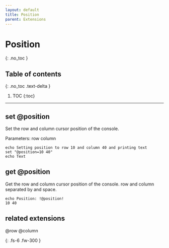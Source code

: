 ```yaml
---
layout: default
title: Position
parent: Extensions
---
```


# Position
{: .no_toc }

## Table of contents
{: .no_toc .text-delta }

1. TOC
{:toc}

---

## set @position
Set the row and column cursor position of the console.

Parameters: row column

```batch
echo Setting position to row 10 and column 40 and printing text
set "@position=10 40"
echo Text
```

## get @position
Get the row and column cursor position of the console.
row and column separated by and space.

```batch
echo Position: !@position!
10 40
```

## related extensions
@row
@column

{: .fs-6 .fw-300 }
